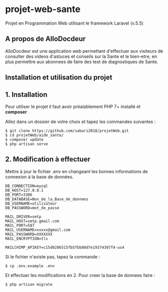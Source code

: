 # projet-web-sante
Projet en Programmation Web utilisant le framework Laravel (v.5.5)
## A propos de AlloDocdeur

AlloDocdeur est une application web permettant d'effectuer aux visiteurs de consulter des videos d'astuces et conseils sur la Sante et le bien-etre, en plus permettre aux abonnees de faire des test de diagnostiques de Sante. 

## Installation et  utilisation du projet
## 1. Installation
Pour utiliser le projet il faut avoir préalablement PHP 7+ installé et **composer**

Allez dans un dossier de votre choix et tapez les commandes suivantes :
```
$ git clone https://github.com/sabari2018/projetWeb.git
$ cd projetWeb/aide_sante/
$ composer update
$ php artisan serve
```
## 2. Modification à effectuer
Mettre à jour le fichier .env en changeant les bonnes informations de connexion à la base de données.
```
DB_CONNECTION=mysql
DB_HOST=127.0.0.1
DB_PORT=3306
DB_DATABASE=Non_de_la_Base_de_donnees
DB_USERNAME=utilisateur
DB_PASSWORD=mot_de_passe

MAIL_DRIVER=smtp
MAIL_HOST=smtp.gmail.com
MAIL_PORT=587
MAIL_USERNAME=xxxxx@gmail.com
MAIL_PASSWORD=XXXXXXX
MAIL_ENCRYPTION=tls

MAILCHIMP_APIKEY=c15d0286515fb5fbb80d7e19374307f4-us4
```
Si le fichier n'existe pas, tapez la commande :

```
$ cp .env.example .env
```
Et effectuer les modifications en 2.
Pour creer la base de donnees faire :
```
$ php artisan migrate
```
